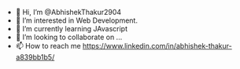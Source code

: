 - 👋 Hi, I’m @AbhishekThakur2904
- 👀 I’m interested in Web Development.
- 🌱 I’m currently learning JAvascript
- 💞️ I’m looking to collaborate on ...
- 📫 How to reach me https://www.linkedin.com/in/abhishek-thakur-a839bb1b5/

<!---
AbhishekThakur2904/AbhishekThakur2904 is a ✨ special ✨ repository because its `README.md` (this file) appears on your GitHub profile.
You can click the Preview link to take a look at your changes.
--->
